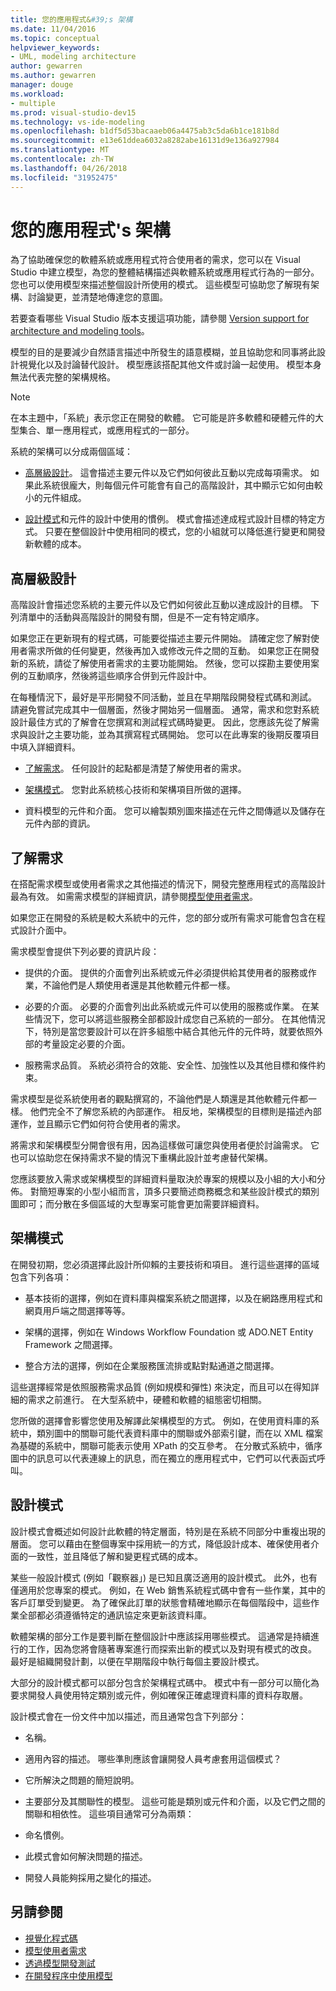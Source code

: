 ```yaml
---
title: 您的應用程式&#39;s 架構
ms.date: 11/04/2016
ms.topic: conceptual
helpviewer_keywords:
- UML, modeling architecture
author: gewarren
ms.author: gewarren
manager: douge
ms.workload:
- multiple
ms.prod: visual-studio-dev15
ms.technology: vs-ide-modeling
ms.openlocfilehash: b1df5d53bacaaeb06a4475ab3c5da6b1ce181b8d
ms.sourcegitcommit: e13e61ddea6032a8282abe16131d9e136a927984
ms.translationtype: MT
ms.contentlocale: zh-TW
ms.lasthandoff: 04/26/2018
ms.locfileid: "31952475"
---
```

# <a name="model-your-app39s-architecture"></a>您的應用程式&#39;s 架構
為了協助確保您的軟體系統或應用程式符合使用者的需求，您可以在 Visual Studio 中建立模型，為您的整體結構描述與軟體系統或應用程式行為的一部分。 您也可以使用模型來描述整個設計所使用的模式。 這些模型可協助您了解現有架構、討論變更，並清楚地傳達您的意圖。

 若要查看哪些 Visual Studio 版本支援這項功能，請參閱 [Version support for architecture and modeling tools](../modeling/what-s-new-for-design-in-visual-studio.md#VersionSupport)。

 模型的目的是要減少自然語言描述中所發生的語意模糊，並且協助您和同事將此設計視覺化以及討論替代設計。 模型應該搭配其他文件或討論一起使用。 模型本身無法代表完整的架構規格。

> [!NOTE]
>  在本主題中，「系統」表示您正在開發的軟體。 它可能是許多軟體和硬體元件的大型集合、單一應用程式，或應用程式的一部分。

 系統的架構可以分成兩個區域：

-   [高層級設計](#Structure)。 這會描述主要元件以及它們如何彼此互動以完成每項需求。 如果此系統很龐大，則每個元件可能會有自己的高階設計，其中顯示它如何由較小的元件組成。

-   [設計模式](#Patterns)和元件的設計中使用的慣例。 模式會描述達成程式設計目標的特定方式。 只要在整個設計中使用相同的模式，您的小組就可以降低進行變更和開發新軟體的成本。

##  <a name="Structure"></a> 高層級設計
 高階設計會描述您系統的主要元件以及它們如何彼此互動以達成設計的目標。 下列清單中的活動與高階設計的開發有關，但是不一定有特定順序。

 如果您正在更新現有的程式碼，可能要從描述主要元件開始。 請確定您了解對使用者需求所做的任何變更，然後再加入或修改元件之間的互動。 如果您正在開發新的系統，請從了解使用者需求的主要功能開始。 然後，您可以探勘主要使用案例的互動順序，然後將這些順序合併到元件設計中。

 在每種情況下，最好是平形開發不同活動，並且在早期階段開發程式碼和測試。 請避免嘗試完成其中一個層面，然後才開始另一個層面。 通常，需求和您對系統設計最佳方式的了解會在您撰寫和測試程式碼時變更。 因此，您應該先從了解需求與設計之主要功能，並為其撰寫程式碼開始。 您可以在此專案的後期反覆項目中填入詳細資料。

-   [了解需求](#Requirements)。 任何設計的起點都是清楚了解使用者的需求。

-   [架構模式](#BigDecisions)。 您對此系統核心技術和架構項目所做的選擇。

-   資料模型的元件和介面。 您可以繪製類別圖來描述在元件之間傳遞以及儲存在元件內部的資訊。

##  <a name="Requirements"></a> 了解需求
 在搭配需求模型或使用者需求之其他描述的情況下，開發完整應用程式的高階設計最為有效。 如需需求模型的詳細資訊，請參閱[模型使用者需求](../modeling/model-user-requirements.md)。

 如果您正在開發的系統是較大系統中的元件，您的部分或所有需求可能會包含在程式設計介面中。

 需求模型會提供下列必要的資訊片段：

-   提供的介面。 提供的介面會列出系統或元件必須提供給其使用者的服務或作業，不論他們是人類使用者還是其他軟體元件都一樣。

-   必要的介面。 必要的介面會列出此系統或元件可以使用的服務或作業。 在某些情況下，您可以將這些服務全部都設計成您自己系統的一部分。 在其他情況下，特別是當您要設計可以在許多組態中結合其他元件的元件時，就要依照外部的考量設定必要的介面。

-   服務需求品質。 系統必須符合的效能、安全性、加強性以及其他目標和條件約束。

 需求模型是從系統使用者的觀點撰寫的，不論他們是人類還是其他軟體元件都一樣。 他們完全不了解您系統的內部運作。 相反地，架構模型的目標則是描述內部運作，並且顯示它們如何符合使用者的需求。

 將需求和架構模型分開會很有用，因為這樣做可讓您與使用者便於討論需求。 它也可以協助您在保持需求不變的情況下重構此設計並考慮替代架構。

 您應該要放入需求或架構模型的詳細資料量取決於專案的規模以及小組的大小和分佈。 對簡短專案的小型小組而言，頂多只要簡述商務概念和某些設計模式的類別圖即可；而分散在多個區域的大型專案可能會更加需要詳細資料。

##  <a name="BigDecisions"></a> 架構模式
 在開發初期，您必須選擇此設計所仰賴的主要技術和項目。 進行這些選擇的區域包含下列各項：

-   基本技術的選擇，例如在資料庫與檔案系統之間選擇，以及在網路應用程式和網頁用戶端之間選擇等等。

-   架構的選擇，例如在 Windows Workflow Foundation 或 ADO.NET Entity Framework 之間選擇。

-   整合方法的選擇，例如在企業服務匯流排或點對點通道之間選擇。

 這些選擇經常是依照服務需求品質 (例如規模和彈性) 來決定，而且可以在得知詳細的需求之前進行。 在大型系統中，硬體和軟體的組態密切相關。

 您所做的選擇會影響您使用及解譯此架構模型的方式。 例如，在使用資料庫的系統中，類別圖中的關聯可能代表資料庫中的關聯或外部索引鍵，而在以 XML 檔案為基礎的系統中，關聯可能表示使用 XPath 的交互參考。 在分散式系統中，循序圖中的訊息可以代表連線上的訊息，而在獨立的應用程式中，它們可以代表函式呼叫。

##  <a name="Patterns"></a> 設計模式
 設計模式會概述如何設計此軟體的特定層面，特別是在系統不同部分中重複出現的層面。 您可以藉由在整個專案中採用統一的方式，降低設計成本、確保使用者介面的一致性，並且降低了解和變更程式碼的成本。

 某些一般設計模式 (例如「觀察器」) 是已知且廣泛適用的設計模式。 此外，也有僅適用於您專案的模式。 例如，在 Web 銷售系統程式碼中會有一些作業，其中的客戶訂單受到變更。 為了確保此訂單的狀態會精確地顯示在每個階段中，這些作業全部都必須遵循特定的通訊協定來更新該資料庫。

 軟體架構的部分工作是要判斷在整個設計中應該採用哪些模式。 這通常是持續進行的工作，因為您將會隨著專案進行而探索出新的模式以及對現有模式的改良。 最好是組織開發計劃，以便在早期階段中執行每個主要設計模式。

 大部分的設計模式都可以部分包含於架構程式碼中。 模式中有一部分可以簡化為要求開發人員使用特定類別或元件，例如確保正確處理資料庫的資料存取層。

 設計模式會在一份文件中加以描述，而且通常包含下列部分：

-   名稱。

-   適用內容的描述。 哪些準則應該會讓開發人員考慮套用這個模式？

-   它所解決之問題的簡短說明。

-   主要部分及其關聯性的模型。 這些可能是類別或元件和介面，以及它們之間的關聯和相依性。 這些項目通常可分為兩類：

-   命名慣例。

-   此模式會如何解決問題的描述。

-   開發人員能夠採用之變化的描述。

## <a name="see-also"></a>另請參閱

- [視覺化程式碼](../modeling/visualize-code.md)
- [模型使用者需求](../modeling/model-user-requirements.md)
- [透過模型開發測試](../modeling/develop-tests-from-a-model.md)
- [在開發程序中使用模型](../modeling/use-models-in-your-development-process.md)